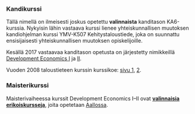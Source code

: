 ### Kandikurssi

Tällä nimellä on ilmeisesti joskus opetettu **valinnaista** kanditason KA6-kurssia. Nykyisin lähin vastaava kurssi lienee yhteiskunnallisen muutoksen kandiohjelman kurssi YMV-K507 Kehitystaloustiede, joka on suunnattu ensisijaisesti yhteiskunnallisen muutoksen opiskelijoille.

Kesällä 2017 vastaavaa kanditason opetusta on järjestetty nimikkeillä [Development Economics I](https://weboodi.helsinki.fi/hy/opintjakstied.jsp?OpinKohd=89284166) ja [II](https://weboodi.helsinki.fi/hy/opintjakstied.jsp?OpinKohd=89284909). 

Vuoden 2008 taloustieteen kurssin kurssikoe: [sivu 1](http://www.helsinki.fi/jarj/ktto/Opiskelu/Tentit/ka6de1.jpg), [2](http://www.helsinki.fi/jarj/ktto/Opiskelu/Tentit/ka6de2.jpg).

### Maisterikurssi

Maisterivaiheessa kurssit Development Economics I–II ovat **[valinnaisia erikoiskursseja](https://wiki.helsinki.fi/pages/viewpage.action?pageId=206898484)**, joita opetetaan [Aallossa](https://oodi.aalto.fi/a/opintjakstied.jsp?html=1&Kieli=6&Tunniste=31E15000).